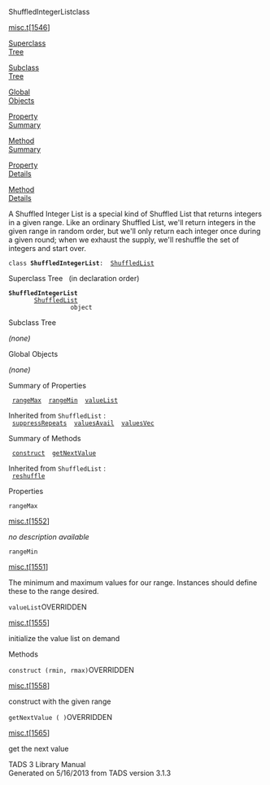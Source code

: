 <span class="title">ShuffledIntegerList</span><span class="type">class</span>

[misc.t](../file/misc.t.html)\[[1546](../source/misc.t.html#1546)\]

[Superclass  
Tree](#_SuperClassTree_)

[Subclass  
Tree](#_SubClassTree_)

[Global  
Objects](#_ObjectSummary_)

[Property  
Summary](#_PropSummary_)

[Method  
Summary](#_MethodSummary_)

[Property  
Details](#_Properties_)

[Method  
Details](#_Methods_)

<div class="fdesc">

A Shuffled Integer List is a special kind of Shuffled List that returns
integers in a given range. Like an ordinary Shuffled List, we'll return
integers in the given range in random order, but we'll only return each
integer once during a given round; when we exhaust the supply, we'll
reshuffle the set of integers and start over.

`class `**`ShuffledIntegerList`**` :   `[`ShuffledList`](../object/ShuffledList.html)

</div>

<span id="_SuperClassTree_"></span>

<div class="mjhd">

<span class="hdln">Superclass Tree</span>   (in declaration order)

</div>

**`ShuffledIntegerList`**  
`         `[`ShuffledList`](../object/ShuffledList.html)  
`                 object`  
<span id="_SubClassTree_"></span>

<div class="mjhd">

<span class="hdln">Subclass Tree</span>  

</div>

*(none)* <span id="_ObjectSummary_"></span>

<div class="mjhd">

<span class="hdln">Global Objects</span>  

</div>

*(none)* <span id="_PropSummary_"></span>

<div class="mjhd">

<span class="hdln">Summary of Properties</span>  

</div>

` `[`rangeMax`](#rangeMax)`  `[`rangeMin`](#rangeMin)`  `[`valueList`](#valueList)`  `

Inherited from `ShuffledList` :  
` `[`suppressRepeats`](../object/ShuffledList.html#suppressRepeats)`  `[`valuesAvail`](../object/ShuffledList.html#valuesAvail)`  `[`valuesVec`](../object/ShuffledList.html#valuesVec)`  `

<span id="_MethodSummary_"></span>

<div class="mjhd">

<span class="hdln">Summary of Methods</span>  

</div>

` `[`construct`](#construct)`  `[`getNextValue`](#getNextValue)`  `

Inherited from `ShuffledList` :  
` `[`reshuffle`](../object/ShuffledList.html#reshuffle)`  `

<span id="_Properties_"></span>

<div class="mjhd">

<span class="hdln">Properties</span>  

</div>

<span id="rangeMax"></span>

`rangeMax`

[misc.t](../file/misc.t.html)\[[1552](../source/misc.t.html#1552)\]

<div class="desc">

*no description available*

</div>

<span id="rangeMin"></span>

`rangeMin`

[misc.t](../file/misc.t.html)\[[1551](../source/misc.t.html#1551)\]

<div class="desc">

The minimum and maximum values for our range. Instances should define
these to the range desired.

</div>

<span id="valueList"></span>

`valueList`<span class="rem">OVERRIDDEN</span>

[misc.t](../file/misc.t.html)\[[1555](../source/misc.t.html#1555)\]

<div class="desc">

initialize the value list on demand

</div>

<span id="_Methods_"></span>

<div class="mjhd">

<span class="hdln">Methods</span>  

</div>

<span id="construct"></span>

`construct (rmin, rmax)`<span class="rem">OVERRIDDEN</span>

[misc.t](../file/misc.t.html)\[[1558](../source/misc.t.html#1558)\]

<div class="desc">

construct with the given range

</div>

<span id="getNextValue"></span>

`getNextValue ( )`<span class="rem">OVERRIDDEN</span>

[misc.t](../file/misc.t.html)\[[1565](../source/misc.t.html#1565)\]

<div class="desc">

get the next value

</div>

<div class="ftr">

TADS 3 Library Manual  
Generated on 5/16/2013 from TADS version 3.1.3

</div>
